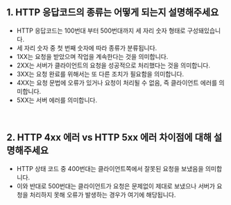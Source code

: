 ## 1. HTTP 응답코드의 종류는 어떻게 되는지 설명해주세요

- HTTP 응답코드는 100번대 부터 500번대까지 세 자리 숫자 형태로 구성돼있습니다.
- 세 자리 숫자 중 첫 번째 숫자에 따라 종류가 분류됩니다.
- 1XX는 요청을 받았으며 작업을 계속한다는 것을 의미합니다.
- 2XX는 서버가 클라이언트의 요청을 성공적으로 처리했다는 것을 의미합니다.
- 3XX는 요청 완료를 위해서는 또 다른 조치가 필요함을 의미합니다.
- 4XX는 요청 문법에 오류가 있거나 요청이 처리될 수 없음, 즉 클라이언트 에러를 의미합니다.
- 5XX는 서버 에러를 의미합니다.

<br>

## 2. HTTP 4xx 에러 vs HTTP 5xx 에러 차이점에 대해 설명해주세요

- HTTP 상태 코드 중 400번대는 클라이언트쪽에서 잘못된 요청을 보냈음을 의미합니다.
- 이와 반대로 500번대는 클라이언트가 요청은 문제없이 제대로 보냈으나 서버가 요청을 처리하지 못해 오류가 발생하는 경우가 여기에 해당됩니다.

<br>